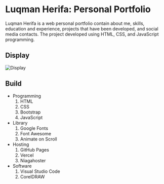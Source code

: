 # Luqman Herifa: Personal Portfolio
Luqman Herifa is a web personal portfolio contain about me, skills, education and experience, projects that have been developed, and social media contacts. The project developed using HTML, CSS, and JavaScript programming.

## Display
![Display](https://luqmanherifa.site/images/imgluqmanherifa.png)

## Build
- Programming
  1. HTML
  2. CSS
  3. Bootstrap
  4. JavaScript
- Library
  1. Google Fonts
  2. Font Awesome
  3. Animate on Scroll
- Hosting
  1. GitHub Pages
  2. Vercel
  3. Niagahoster
- Software
  1. Visual Studio Code
  2. CorelDRAW
